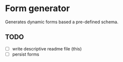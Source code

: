 # Form generator

Generates dynamic forms based a pre-defined schema.

## TODO

- [ ] write descriptive readme file (this)
- [ ] persist forms
